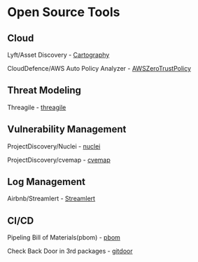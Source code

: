 # Open Source Tools

## Cloud
Lyft/Asset Discovery - [Cartography](https://github.com/lyft/cartography)

CloudDefence/AWS Auto Policy Analyzer - [AWSZeroTrustPolicy](https://github.com/CloudDefenseAI/AWSZeroTrustPolicy)

## Threat Modeling
Threagile - [threagile](https://github.com/Threagile/threagile)

## Vulnerability Management
ProjectDiscovery/Nuclei - [nuclei](https://github.com/projectdiscovery/nuclei)

ProjectDiscovery/cvemap - [cvemap](https://github.com/projectdiscovery/cvemap)


## Log Management
Airbnb/Streamlert - [Streamlert](https://github.com/airbnb/streamalert)

## CI/CD
Pipeling Bill of Materials(pbom) - [pbom](https://pbom.dev/)

Check Back Door in 3rd packages - [gitdoor](https://github.com/referefref/gitdoorcheck/tree/main)

